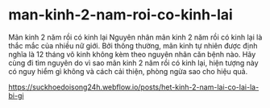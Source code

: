 # man-kinh-2-nam-roi-co-kinh-lai
Mãn kinh 2 năm rồi có kinh lại
Nguyên nhân mãn kinh 2 năm rồi có kinh lại là thắc mắc của nhiều nữ giới. Bởi thông thường, mãn kinh tự nhiên được định nghĩa là 12 tháng vô kinh không kèm theo nguyên nhân căn bệnh nào. Hãy cùng đi tìm nguyên do vì sao mãn kinh 2 năm rồi có kinh lại, hiện tượng này có nguy hiểm gì không và cách cải thiện, phòng ngừa sao cho hiệu quả.

https://suckhoedoisong24h.webflow.io/posts/het-kinh-2-nam-lai-co-lai-la-bi-gi
